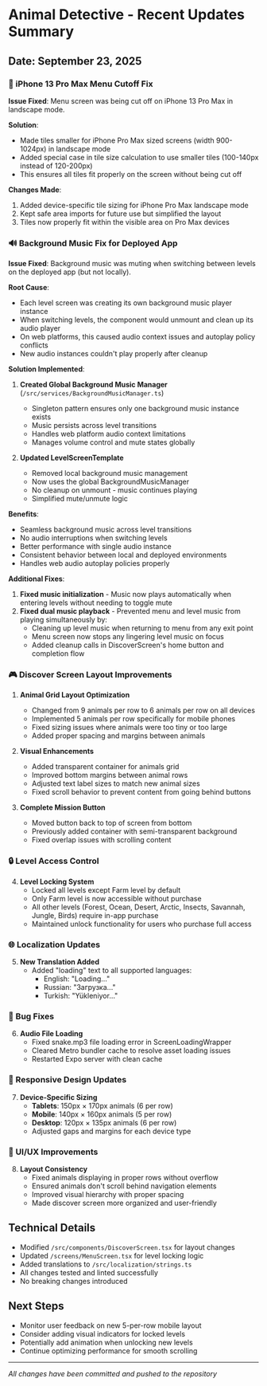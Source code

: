 # Animal Detective - Recent Updates Summary

## Date: September 23, 2025

### 📱 iPhone 13 Pro Max Menu Cutoff Fix

**Issue Fixed**: Menu screen was being cut off on iPhone 13 Pro Max in landscape mode.

**Solution**: 
- Made tiles smaller for iPhone Pro Max sized screens (width 900-1024px) in landscape mode
- Added special case in tile size calculation to use smaller tiles (100-140px instead of 120-200px)
- This ensures all tiles fit properly on the screen without being cut off

**Changes Made**:
1. Added device-specific tile sizing for iPhone Pro Max landscape mode
2. Kept safe area imports for future use but simplified the layout
3. Tiles now properly fit within the visible area on Pro Max devices

### 🔊 Background Music Fix for Deployed App

**Issue Fixed**: Background music was muting when switching between levels on the deployed app (but not locally).

**Root Cause**: 
- Each level screen was creating its own background music player instance
- When switching levels, the component would unmount and clean up its audio player
- On web platforms, this caused audio context issues and autoplay policy conflicts
- New audio instances couldn't play properly after cleanup

**Solution Implemented**:
1. **Created Global Background Music Manager** (`/src/services/BackgroundMusicManager.ts`)
   - Singleton pattern ensures only one background music instance exists
   - Music persists across level transitions
   - Handles web platform audio context limitations
   - Manages volume control and mute states globally

2. **Updated LevelScreenTemplate** 
   - Removed local background music management
   - Now uses the global BackgroundMusicManager
   - No cleanup on unmount - music continues playing
   - Simplified mute/unmute logic

**Benefits**:
- Seamless background music across level transitions
- No audio interruptions when switching levels
- Better performance with single audio instance
- Consistent behavior between local and deployed environments
- Handles web audio autoplay policies properly

**Additional Fixes**:
1. **Fixed music initialization** - Music now plays automatically when entering levels without needing to toggle mute
2. **Fixed dual music playback** - Prevented menu and level music from playing simultaneously by:
   - Cleaning up level music when returning to menu from any exit point
   - Menu screen now stops any lingering level music on focus
   - Added cleanup calls in DiscoverScreen's home button and completion flow

### 🎮 Discover Screen Layout Improvements

1. **Animal Grid Layout Optimization**
   - Changed from 9 animals per row to 6 animals per row on all devices
   - Implemented 5 animals per row specifically for mobile phones
   - Fixed sizing issues where animals were too tiny or too large
   - Added proper spacing and margins between animals

2. **Visual Enhancements**
   - Added transparent container for animals grid
   - Improved bottom margins between animal rows
   - Adjusted text label sizes to match new animal sizes
   - Fixed scroll behavior to prevent content from going behind buttons

3. **Complete Mission Button**
   - Moved button back to top of screen from bottom
   - Previously added container with semi-transparent background
   - Fixed overlap issues with scrolling content

### 🔒 Level Access Control

4. **Level Locking System**
   - Locked all levels except Farm level by default
   - Only Farm level is now accessible without purchase
   - All other levels (Forest, Ocean, Desert, Arctic, Insects, Savannah, Jungle, Birds) require in-app purchase
   - Maintained unlock functionality for users who purchase full access

### 🌐 Localization Updates

5. **New Translation Added**
   - Added "loading" text to all supported languages:
     - English: "Loading..."
     - Russian: "Загрузка..."
     - Turkish: "Yükleniyor..."

### 🐛 Bug Fixes

6. **Audio File Loading**
   - Fixed snake.mp3 file loading error in ScreenLoadingWrapper
   - Cleared Metro bundler cache to resolve asset loading issues
   - Restarted Expo server with clean cache

### 📱 Responsive Design Updates

7. **Device-Specific Sizing**
   - **Tablets**: 150px × 170px animals (6 per row)
   - **Mobile**: 140px × 160px animals (5 per row)  
   - **Desktop**: 120px × 135px animals (6 per row)
   - Adjusted gaps and margins for each device type

### 🎨 UI/UX Improvements

8. **Layout Consistency**
   - Fixed animals displaying in proper rows without overflow
   - Ensured animals don't scroll behind navigation elements
   - Improved visual hierarchy with proper spacing
   - Made discover screen more organized and user-friendly

## Technical Details

- Modified `/src/components/DiscoverScreen.tsx` for layout changes
- Updated `/screens/MenuScreen.tsx` for level locking logic
- Added translations to `/src/localization/strings.ts`
- All changes tested and linted successfully
- No breaking changes introduced

## Next Steps

- Monitor user feedback on new 5-per-row mobile layout
- Consider adding visual indicators for locked levels
- Potentially add animation when unlocking new levels
- Continue optimizing performance for smooth scrolling

---

*All changes have been committed and pushed to the repository*

